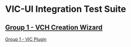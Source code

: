 VIC-UI Integration Test Suite
=======


[Group 1 - VCH Creation Wizard](Group1-VCH-Creation-Wizard/TestCases.md)
-
[Group 1 - VIC Plugin](Group18-VIC-UI/TestCases.md)
